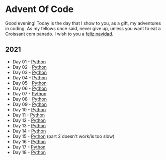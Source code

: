 # Advent Of Code

Good evening! Today is the day that I show to you, as a gift, my adventures in coding. As my fellows once said, never give up, unless you want to eat a Croissant com panado. I wish to you a [feliz navidad](https://youtu.be/ihW56Xa3XGQ).

## 2021
- Day 01 - [Python](<2021/day01>)
- Day 02 - [Python](<2021/day02>)
- Day 03 - [Python](<2021/day03>)
- Day 04 - [Python](<2021/day04>)
- Day 05 - [Python](<2021/day05>)
- Day 06 - [Python](<2021/day06>)
- Day 07 - [Python](<2021/day07>)
- Day 08 - [Python](<2021/day08>)
- Day 09 - [Python](<2021/day09>)
- Day 10 - [Python](<2021/day10>)
- Day 11 - [Python](<2021/day11>)
- Day 12 - [Python](<2021/day12>)
- Day 13 - [Python](<2021/day13>)
- Day 14 - [Python](<2021/day14>)
- Day 15 - [Python](<2021/day15>) (part 2 doesn't work/is too slow)
- Day 16 - [Python](<2021/day16>) 
- Day 17 - [Python](<2021/day17>)
- Day 18 - [Python](<2021/day18>)
